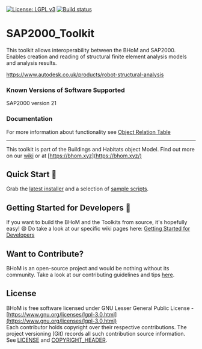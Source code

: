 [![License: LGPL v3](https://img.shields.io/badge/License-LGPL%20v3-blue.svg)](https://www.gnu.org/licenses/lgpl-3.0) [![Build status](https://ci.appveyor.com/api/projects/status/plmqiho414qw9oko/branch/master?svg=true)](https://ci.appveyor.com/api/projects/status/sap2000_toolkit/branch/master)

# SAP2000_Toolkit

This toolkit allows interoperability between the BHoM and SAP2000. Enables creation and reading of structural finite element analysis models and analysis results. 

https://www.autodesk.co.uk/products/robot-structural-analysis 

### Known Versions of Software Supported
SAP2000 version 21

### Documentation
For more information about functionality see [Object Relation Table](https://github.com/BHoM/SAP2000_Toolkit/wiki/BHoM-SAP2000-Object-Relations)

---
This toolkit is part of the Buildings and Habitats object Model. Find out more on our [wiki](https://github.com/BHoM/documentation/wiki) or at [https://bhom.xyz](https://bhom.xyz/)

## Quick Start 🚀 

Grab the [latest installer](https://bhom.xyz/) and a selection of [sample scripts](https://github.com/BHoM/samples).


## Getting Started for Developers 🤖 

If you want to build the BHoM and the Toolkits from source, it's hopefully easy! 😄 
Do take a look at our specific wiki pages here: [Getting Started for Developers](https://github.com/BHoM/documentation/wiki/Getting-started-for-developers)


## Want to Contribute? ##

BHoM is an open-source project and would be nothing without its community. Take a look at our contributing guidelines and tips [here](https://github.com/BHoM/BHoM/blob/master/CONTRIBUTING.md).


## License ##

BHoM is free software licensed under GNU Lesser General Public License - [https://www.gnu.org/licenses/lgpl-3.0.html](https://www.gnu.org/licenses/lgpl-3.0.html)  
Each contributor holds copyright over their respective contributions.
The project versioning (Git) records all such contribution source information.
See [LICENSE](https://github.com/BHoM/BHoM/blob/master/LICENSE) and [COPYRIGHT_HEADER](https://github.com/BHoM/BHoM/blob/master/COPYRIGHT_HEADER.txt).
